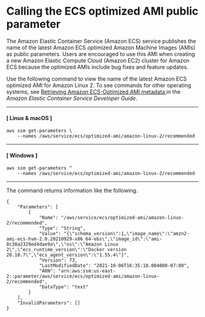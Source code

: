 # Calling the ECS optimized AMI public parameter<a name="parameter-store-public-parameters-ecs"></a>

The Amazon Elastic Container Service \(Amazon ECS\) service publishes the name of the latest Amazon ECS optimized Amazon Machine Images \(AMIs\) as public parameters\. Users are encouraged to use this AMI when creating a new Amazon Elastic Compute Cloud \(Amazon EC2\) cluster for Amazon ECS because the optimized AMIs include bug fixes and feature updates\.

Use the following command to view the name of the latest Amazon ECS optimized AMI for Amazon Linux 2\. To see commands for other operating systems, see [Retrieving Amazon ECS\-Optimized AMI metadata ](https://docs.aws.amazon.com/AmazonECS/latest/developerguide/retrieve-ecs-optimized_AMI.html) in the *Amazon Elastic Container Service Developer Guide*\.

------
#### [ Linux & macOS ]

```
aws ssm get-parameters \
    --names /aws/service/ecs/optimized-ami/amazon-linux-2/recommended
```

------
#### [ Windows ]

```
aws ssm get-parameters ^
    --names /aws/service/ecs/optimized-ami/amazon-linux-2/recommended
```

------

The command returns information like the following\.

```
{
    "Parameters": [
        {
            "Name": "/aws/service/ecs/optimized-ami/amazon-linux-2/recommended",
            "Type": "String",
            "Value": "{\"schema_version\":1,\"image_name\":\"amzn2-ami-ecs-hvm-2.0.20210929-x86_64-ebs\",\"image_id\":\"ami-0c38a2329ed4dae9a\",\"os\":\"Amazon Linux 2\",\"ecs_runtime_version\":\"Docker version 20.10.7\",\"ecs_agent_version\":\"1.55.4\"}",
            "Version": 73,
            "LastModifiedDate": "2021-10-06T16:35:10.004000-07:00",
            "ARN": "arn:aws:ssm:us-east-2::parameter/aws/service/ecs/optimized-ami/amazon-linux-2/recommended",
            "DataType": "text"
        }
    ],
    "InvalidParameters": []
}
```